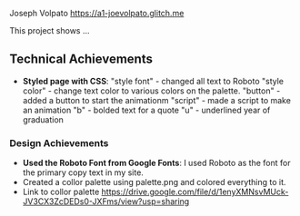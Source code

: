 Joseph Volpato
https://a1-joevolpato.glitch.me

This project shows ...

## Technical Achievements

- **Styled page with CSS**:
  "style font" - changed all text to Roboto
  "style color" - change text color to various colors on the palette.
  "button" - added a button to start the animationm
  "script" - made a script to make an animation
  "b" - bolded text for a quote
  "u" - underlined year of graduation

### Design Achievements

- **Used the Roboto Font from Google Fonts**: I used Roboto as the font for the primary copy text in my site.
- Created a collor palette using palette.png and colored everything to it.
- Link to collor palette https://drive.google.com/file/d/1enyXMNsvMUck-JV3CX3ZcDEDs0-JXFms/view?usp=sharing 
